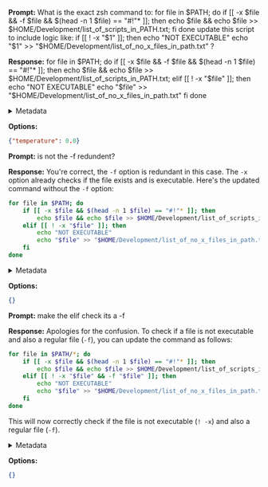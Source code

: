 **Prompt:**
What is the exact zsh command to: for file in $PATH; do if [[ -x $file && -f $file && $(head -n 1 $file) == "#!"* ]]; then echo $file && echo $file >> $HOME/Development/list_of_scripts_in_PATH.txt; fi done
update this script to include logic like: if [[ ! -x "$1" ]]; then
    echo "NOT EXECUTABLE"
    echo "$1" >> "$HOME/Development/list_of_no_x_files_in_path.txt"
?

**Response:**
for file in $PATH; do 
    if [[ -x $file && -f $file && $(head -n 1 $file) == "#!"* ]]; then 
        echo $file && echo $file >> $HOME/Development/list_of_scripts_in_PATH.txt; 
    elif [[ ! -x "$file" ]]; then
        echo "NOT EXECUTABLE"
        echo "$file" >> "$HOME/Development/list_of_no_x_files_in_path.txt"
    fi
done

<details><summary>Metadata</summary>

- Duration: 4249 ms
- Datetime: 2023-08-15T18:07:46.880571
- Model: gpt-3.5-turbo-0613

</details>

**Options:**
```json
{"temperature": 0.0}
```

**Prompt:**
is not the -f redundent?

**Response:**
You're correct, the `-f` option is redundant in this case. The `-x` option already checks if the file exists and is executable. Here's the updated command without the `-f` option:

```zsh
for file in $PATH; do 
    if [[ -x $file && $(head -n 1 $file) == "#!"* ]]; then 
        echo $file && echo $file >> $HOME/Development/list_of_scripts_in_PATH.txt; 
    elif [[ ! -x "$file" ]]; then
        echo "NOT EXECUTABLE"
        echo "$file" >> "$HOME/Development/list_of_no_x_files_in_path.txt"
    fi
done
```

<details><summary>Metadata</summary>

- Duration: 6141 ms
- Datetime: 2023-08-15T18:08:57.315124
- Model: gpt-3.5-turbo-0613

</details>

**Options:**
```json
{}
```

**Prompt:**
make the elif check its a -f

**Response:**
Apologies for the confusion. To check if a file is not executable and also a regular file (`-f`), you can update the command as follows:

```zsh
for file in $PATH/*; do 
    if [[ -x $file && $(head -n 1 $file) == "#!"* ]]; then 
        echo $file && echo $file >> $HOME/Development/list_of_scripts_in_PATH.txt; 
    elif [[ ! -x "$file" && -f "$file" ]]; then
        echo "NOT EXECUTABLE"
        echo "$file" >> "$HOME/Development/list_of_no_x_files_in_path.txt"
    fi
done
```

This will now correctly check if the file is not executable (`! -x`) and also a regular file (`-f`).

<details><summary>Metadata</summary>

- Duration: 6615 ms
- Datetime: 2023-08-15T18:11:25.274543
- Model: gpt-3.5-turbo-0613

</details>

**Options:**
```json
{}
```

